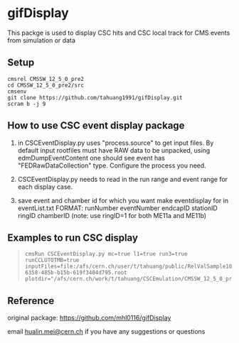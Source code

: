 # gifDisplay



This packge is used to display CSC hits and CSC local track for CMS events from simulation or data

## Setup
```
cmsrel CMSSW_12_5_0_pre2
cd CMSSW_12_5_0_pre2/src
cmsenv
git clone https://github.com/tahuang1991/gifDisplay.git
scram b -j 9
```
## How to use CSC event display package 


 1. in CSCEventDisplay.py uses "process.source" to get input files.
  By default input rootfiles must have RAW data to be unpacked, using edmDumpEventContent one should 
  see event has "FEDRawDataCollection" type. Configure the process you need.
 
 1. CSCEventDisplay.py needs to read in the run range and event range for each display case.
 
 1. save event and chamber id for which you want make eventdisplay for in eventList.txt 
   FORMAT: runNumber eventNumber endcapID stationID ringID chamberID (note: use ringID=1 for both ME11a and ME11b)
## Examples to run CSC display

>```
>cmsRun CSCEventDisplay.py mc=true l1=true run3=true runCCLUTOTMB=true  inputFiles=file:/afs/cern.ch/user/t/tahuang/public/RelValSample1000GeVTest/27a95851-6358-485b-b15b-619f3404d795.root  plotdir="/afs/cern.ch/work/t/tahuang/CSCEmulation/CMSSW_12_5_0_pre2/src/gifDisplay/displayplots/"
>```

## Reference
original package:
https://github.com/mhl0116/gifDisplay

email hualin.mei@cern.ch if you have any suggestions or questions
